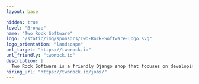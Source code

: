 ```yaml
---
layout: base

hidden: true
level: "Bronze"
name: "Two Rock Software"
logo: "/static/img/sponsors/Two-Rock-Software-Logo.svg"
logo_orientation: "landscape"
url_target: "https://tworock.io"
url_friendly: "tworock.io"
description: |
  Two Rock Software is a friendly Django shop that focuses on developing custom solutions for humans. We enjoy collaborating at every level of a project from conception and brainstorming to launch and beyond. Our clients include a range of small to midsize businesses and nonprofits. Contact us to discover new ways to achieve growth and efficiency.
hiring_url: "https://tworock.io/jobs/"
---
```

